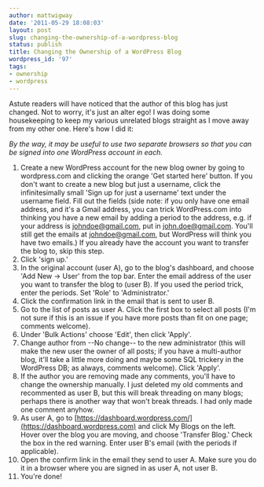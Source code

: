 ```yaml
---
author: mattwigway
date: '2011-05-29 18:08:03'
layout: post
slug: changing-the-ownership-of-a-wordpress-blog
status: publish
title: Changing the Ownership of a WordPress Blog
wordpress_id: '97'
tags:
- ownership
- wordpress
---
```


Astute readers will have noticed that the author of this blog has just changed. Not to worry, it's just an alter ego! I was doing some housekeeping to keep my various unrelated blogs straight as I move away from my other one. Here's how I did it:

_By the way, it may be useful to use two separate browsers so that you can be signed into one WordPress account in each._



	
 1. Create a new WordPress account for the new blog owner by going to wordpress.com and clicking the orange 'Get started here' button. If you don't want to create a new blog but just a username, click the infinitesimally small 'Sign up for just a username' text under the username field. Fill out the fields (side note: if you only have one email address, and it's a Gmail address, you can trick WordPress.com into thinking you have a new email by adding a period to the address, e.g. if your address is johndoe@gmail.com, put in john.doe@gmail.com. You'll still get the emails at johndoe@gmail.com, but WordPress will think you have two emails.) If you already have the account you want to transfer the blog to, skip this step.	
 2. Click 'sign up.'	
 3. In the original account (user A), go to the blog's dashboard, and choose 'Add New -&gt; User' from the top bar. Enter the email address of the user you want to transfer the blog to (user B). If you used the period trick, enter the periods. Set 'Role' to 'Administrator.'	
 4. Click the confirmation link in the email that is sent to user B.	
 5. Go to the list of posts as user A. Click the first box to select all posts (I'm not sure if this is an issue if you have more posts than fit on one page; comments welcome).
 6. Under 'Bulk Actions' choose 'Edit', then click 'Apply'.
 7. Change author from --No change-- to the new administrator (this will make the new user the owner of all posts; if you have a multi-author blog, it'll take a little more doing and maybe some SQL trickery in the WordPress DB; as always, comments welcome). Click 'Apply'.
 8. If the author you are removing made any comments, you'll have to change the ownership manually. I just deleted my old comments and recommented as user B, but this will break threading on many blogs; perhaps there is another way that won't break threads. I had only made one comment anyhow.	
 9. As user A, go to [https://dashboard.wordpress.com/](https://dashboard.wordpress.com) and click My Blogs on the left. Hover over the blog you are moving, and choose 'Transfer Blog.' Check the box in the red warning. Enter user B's email (with the periods if applicable).	
 10. Open the confirm link in the email they send to user A. Make sure you do it in a browser where you are signed in as user A, not user B.	
 11. You're done!
